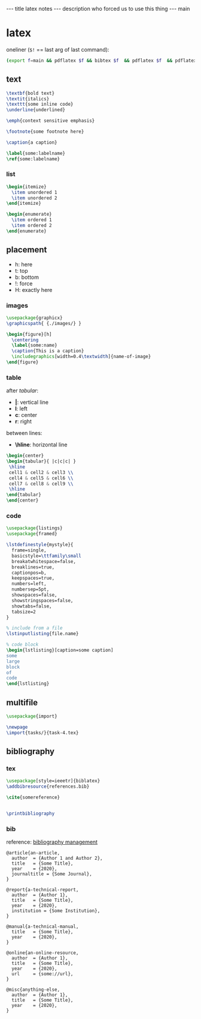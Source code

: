 --- title
latex notes
--- description
who forced us to use this thing
--- main

# latex

oneliner (`$!` == last arg of last command):

```bash
(export f=main && pdflatex $f && bibtex $f  && pdflatex $f  && pdflatex $f)>/dev/null
```

## text

```latex
\textbf{bold text}
\textit{italics}
\texttt{some inline code}
\underline{underlined}

\emph{context sensitive emphasis}

\footnote{some footnote here}

\caption{a caption}

\label{some:labelname}
\ref{some:labelname}
```

### list

```latex
\begin{itemize}
  \item unordered 1
  \item unordered 2
\end{itemize}

\begin{enumerate}
  \item ordered 1
  \item ordered 2
\end{enumerate}
```

## placement

- h: here
- t: top
- b: bottom
- !: force
- H: exactly here

### images

```latex
\usepackage{graphicx}
\graphicspath{ {./images/} }

\begin{figure}[h]
  \centering
  \label{some:name}
  \caption{This is a caption}
  \includegraphics[width=0.4\textwidth]{name-of-image}
\end{figure}
```

### table

after _tabular_:

- **|**: vertical line
- **l**: left
- **c**: center
- **r**: right

between lines:

- **\hline**: horizontal line

```latex
\begin{center}
\begin{tabular}{ |c|c|c| }
 \hline
 cell1 & cell2 & cell3 \\
 cell4 & cell5 & cell6 \\
 cell7 & cell8 & cell9 \\
 \hline
\end{tabular}
\end{center}
```

### code

```latex
\usepackage{listings}
\usepackage{framed}

\lstdefinestyle{mystyle}{
  frame=single,
  basicstyle=\ttfamily\small
  breakatwhitespace=false,
  breaklines=true,
  captionpos=b,
  keepspaces=true,
  numbers=left,
  numbersep=5pt,
  showspaces=false,
  showstringspaces=false,
  showtabs=false,
  tabsize=2
}

% include from a file
\lstinputlisting{file.name}

% code block
\begin{lstlisting}[caption=some caption]
some
large
block
of
code
\end{lstlisting}
```

## multifile

```latex
\usepackage{import}

\newpage
\import{tasks/}{task-4.tex}
```

## bibliography

### tex

```latex
\usepackage[style=ieeetr]{biblatex}
\addbibresource{references.bib}

\cite{somereference}


\printbibliography
```

### bib

reference: [bibliography management](https://en.wikibooks.org/wiki/LaTeX/Bibliography_Management)

```
@article{an-article,
  author  = {Author 1 and Author 2},
  title   = {Some Title},
  year    = {2020},
  journaltitle = {Some Journal},
}

@report{a-technical-report,
  author  = {Author 1},
  title   = {Some Title},
  year    = {2020},
  institution = {Some Institution},
}

@manual{a-technical-manual,
  title   = {Some Title},
  year    = {2020},
}

@online{an-online-resource,
  author  = {Author 1},
  title   = {Some Title},
  year    = {2020},
  url     = {some://url},
}

@misc{anything-else,
  author  = {Author 1},
  title   = {Some Title},
  year    = {2020},
}
```
